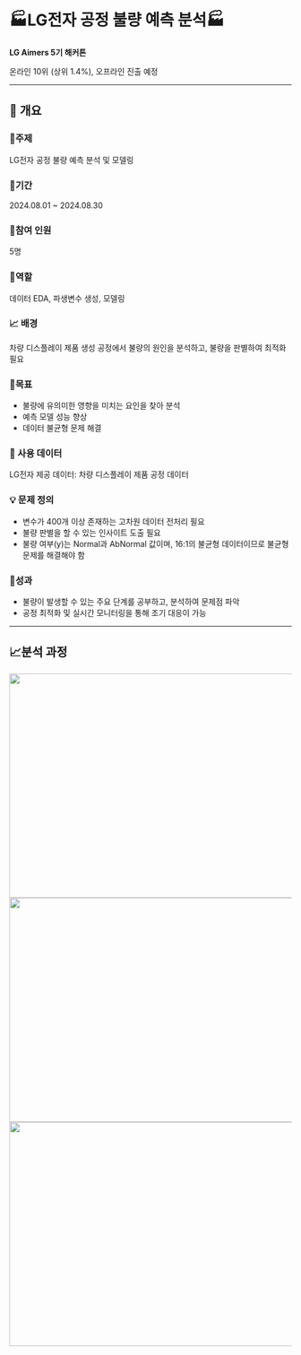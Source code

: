 # :factory:LG전자 공정 불량 예측 분석:factory:

**LG Aimers 5기 해커톤**

온라인 10위 (상위 1.4%), 오프라인 진출 예정

----------------------

## :book: 개요

### :dart:주제
LG전자 공정 불량 예측 분석 및 모델링


### :calendar:기간
2024.08.01 ~ 2024.08.30


### :busts_in_silhouette:참여 인원
5명

### :memo:역할
데이터 EDA, 파생변수 생성, 모델링


### :chart_with_upwards_trend: 배경
차량 디스플레이 제품 생성 공정에서 불량의 원인을 분석하고,  불량을 판별하여 최적화 필요


### :triangular_flag_on_post:목표
- 불량에 유의미한 영향을 미치는 요인을 찾아 분석
- 예측 모델 성능 향상
- 데이터 불균형 문제 해결


### :open_file_folder: 사용 데이터
LG전자 제공 데이터: 차량 디스플레이 제품 공정 데이터


### :bulb: 문제 정의
- 변수가 400개 이상 존재하는 고차원 데이터 전처리 필요
- 불량 판별을 할 수 있는 인사이트 도출 필요
- 불량 여부(y)는 Normal과 AbNormal 값이며, 16:1의 불균형 데이터이므로 불균형 문제를 해결해야 함

### :crown:성과
- 불량이 발생할 수 있는 주요 단계를 공부하고, 분석하여 문제점 파악
- 공정 최적화 및 실시간 모니터링을 통해 조기 대응이 가능

---------

## :chart_with_upwards_trend:분석 과정

<img src="./MLOps_images/취업 포트폴리오 최종_25.png" width="800" height="400"/>

<img src="./MLOps_images/취업 포트폴리오 최종_26.png" width="800" height="400"/>

<img src="./MLOps_images/취업 포트폴리오 최종_27.png" width="800" height="400"/>
